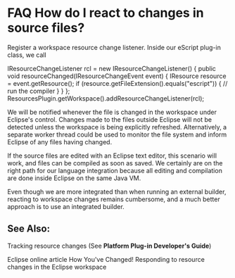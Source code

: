 

FAQ How do I react to changes in source files?
==============================================

Register a workspace resource change listener. Inside our eScript plug-in class, we call

   IResourceChangeListener rcl = new IResourceChangeListener() {
      public void resourceChanged(IResourceChangeEvent event) {
         IResource resource = event.getResource();
         if (resource.getFileExtension().equals("escript")) {
            // run the compiler
         }
      }
   };
   ResourcesPlugin.getWorkspace().addResourceChangeListener(rcl);

We will be notified whenever the file is changed in the workspace under Eclipse's control. Changes made to the files outside Eclipse will not be detected unless the workspace is being explicitly refreshed. Alternatively, a separate worker thread could be used to monitor the file system and inform Eclipse of any files having changed.

If the source files are edited with an Eclipse text editor, this scenario will work, and files can be compiled as soon as saved. We certainly are on the right path for our language integration because all editing and compilation are done inside Eclipse on the same Java VM.

Even though we are more integrated than when running an external builder, reacting to workspace changes remains cumbersome, and a much better approach is to use an integrated builder.

See Also:
---------

Tracking resource changes (See **Platform Plug-in Developer's Guide**)

Eclipse online article How You've Changed! Responding to resource changes in the Eclipse workspace


